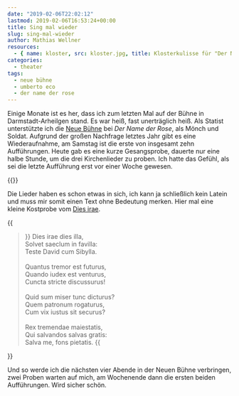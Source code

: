 ```yaml
---
date: "2019-02-06T22:02:12"
lastmod: 2019-02-06T16:53:24+00:00
title: Sing mal wieder
slug: sing-mal-wieder
author: Mathias Wellner
resources:
  - { name: kloster, src: kloster.jpg, title: Klosterkulisse für "Der Name der Rose" }
categories:
  - theater
tags:
  - neue bühne
  - umberto eco
  - der name der rose
---
```

Einige Monate ist es her, dass ich zum letzten Mal auf der Bühne in Darmstadt-Arheilgen stand. Es war heiß, fast unerträglich heiß. Als Statist unterstützte ich die [Neue Bühne](https://www.neue-buehne.de/) bei _Der Name der Rose_, als Mönch und Soldat. Aufgrund der großen Nachfrage letztes Jahr gibt es eine Wiederaufnahme, am Samstag ist die erste von insgesamt zehn Aufführungen. Heute gab es eine kurze Gesangsprobe, dauerte nur eine halbe Stunde, um die drei Kirchenlieder zu proben. Ich hatte das Gefühl, als sei die letzte Aufführung erst vor einer Woche gewesen.
<!--more-->

{{<responsive-image name="kloster">}}

Die Lieder haben es schon etwas in sich, ich kann ja schließlich kein Latein und muss mir somit einen Text ohne Bedeutung merken. Hier mal eine kleine Kostprobe vom [Dies irae](https://de.wikipedia.org/wiki/Dies_irae).

{{<blockquote column-width="400px">}}
Dies irae dies illa,<br>
Solvet saeclum in favilla:<br>
Teste David cum Sibylla.<br>
<br>
Quantus tremor est futurus,<br>
Quando iudex est venturus,<br>
Cuncta stricte discussurus!<br>
<br>
Quid sum miser tunc dicturus?<br>
Quem patronum rogaturus,<br>
Cum vix iustus sit securus?<br>
<br>
Rex tremendae maiestatis,<br>
Qui salvandos salvas gratis:<br>
Salva me, fons pietatis.
{{</blockquote>}}

Und so werde ich die nächsten vier Abende in der Neuen Bühne verbringen, zwei Proben warten auf mich, am Wochenende dann die ersten beiden Aufführungen. Wird sicher schön.